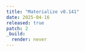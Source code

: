 ```yaml
---
title: "Materialize v0.141"
date: 2025-04-16
released: true
patch: 2
_build:
  render: never
---
```

